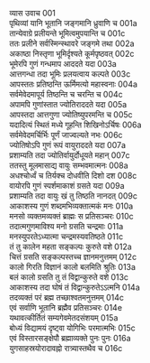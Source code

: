 व्यास उवाच	001    
पृथिव्यां यानि भूतानि जङ्गमानि ध्रुवाणि च	001a  
तान्येवाग्रे प्रलीयन्ते भूमित्वमुपयान्ति च	001c  
ततः प्रलीने सर्वस्मिन्स्थावरे जङ्गमे तथा	002a  
अकाष्ठा निस्तृणा भूमिर्दृश्यते कूर्मपृष्ठवत्	002c  
भूमेरपि गुणं गन्धमाप आददते यदा	003a  
आत्तगन्धा तदा भूमिः प्रलयत्वाय कल्पते	003c  
आपस्ततः प्रतिष्ठन्ति ऊर्मिमत्यो महास्वनाः	004a  
सर्वमेवेदमापूर्य तिष्ठन्ति च चरन्ति च	004c  
अपामपि गुणांस्तात ज्योतिराददते यदा	005a  
आपस्तदा आत्तगुणा ज्योतिष्युपरमन्ति च	005c  
यदादित्यं स्थितं मध्ये गूहन्ति शिखिनोऽर्चिषः	006a  
सर्वमेवेदमर्चिर्भिः पूर्णं जाज्वल्यते नभः	006c  
ज्योतिषोऽपि गुणं रूपं वायुराददते यदा	007a  
प्रशाम्यति तदा ज्योतिर्वायुर्दोधूयते महान्	007c  
ततस्तु मूलमासाद्य वायुः सम्भवमात्मनः	008a  
अधश्चोर्ध्वं च तिर्यक्च दोधवीति दिशो दश	008c  
वायोरपि गुणं स्पर्शमाकाशं ग्रसते यदा	009a  
प्रशाम्यति तदा वायुः खं तु तिष्ठति नानदत्	009c  
आकाशस्य गुणं शब्दमभिव्यक्तात्मकं मनः	010a  
मनसो व्यक्तमव्यक्तं ब्राह्मः स प्रतिसञ्चरः	010c  
तदात्मगुणमाविश्य मनो ग्रसति चन्द्रमाः	011a  
मनस्युपरतेऽध्यात्मा चन्द्रमस्यवतिष्ठते	011c  
तं तु कालेन महता सङ्कल्पः कुरुते वशे	012a  
चित्तं ग्रसति सङ्कल्पस्तच्च ज्ञानमनुत्तमम्	012c  
कालो गिरति विज्ञानं कालो बलमिति श्रुतिः	013a  
बलं कालो ग्रसति तु तं विद्वान्कुरुते वशे	013c  
आकाशस्य तदा घोषं तं विद्वान्कुरुतेऽऽत्मनि	014a  
तदव्यक्तं परं ब्रह्म तच्छाश्वतमनुत्तमम्	014c  
एवं सर्वाणि भूतानि ब्रह्मैव प्रतिसञ्चरः	014e  
यथावत्कीर्तितं सम्यगेवमेतदसंशयम्	015a  
बोध्यं विद्यामयं दृष्ट्वा योगिभिः परमात्मभिः	015c  
एवं विस्तारसङ्क्षेपौ ब्रह्माव्यक्ते पुनः पुनः	016a  
युगसाहस्रयोरादावह्नो रात्र्यास्तथैव च	016c  

